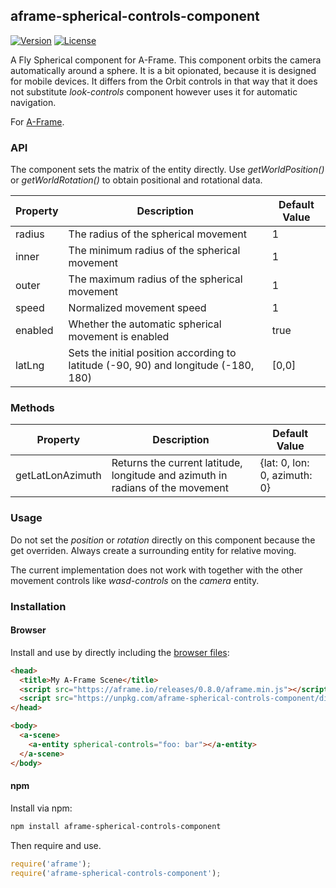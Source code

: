 ## aframe-spherical-controls-component

[![Version](http://img.shields.io/npm/v/aframe-spherical-controls-component.svg?style=flat-square)](https://npmjs.org/package/aframe-spherical-controls-component)
[![License](http://img.shields.io/npm/l/aframe-spherical-controls-component.svg?style=flat-square)](https://npmjs.org/package/aframe-spherical-controls-component)

A Fly Spherical component for A-Frame.
This component orbits the camera automatically around a sphere. It is a bit opionated, because it is designed for mobile devices. 
It differs from the Orbit controls in that way that it does not substitute _look-controls_ component however uses it for automatic navigation.

For [A-Frame](https://aframe.io).

### API

The component sets the matrix of the entity directly. Use _getWorldPosition()_ or _getWorldRotation()_ to obtain positional and rotational data.

| Property | Description | Default Value |
| -------- | ----------- | ------------- |
| radius | The radius of the spherical movement | 1 |
| inner | The minimum radius of the spherical movement | 1 |
| outer | The maximum radius of the spherical movement | 1 |
| speed | Normalized movement speed | 1 |
| enabled | Whether the automatic spherical movement is enabled | true |
| latLng | Sets the initial position according to latitude (-90, 90) and longitude (-180, 180) | [0,0] |

### Methods

| Property | Description | Default Value |
| -------- | ----------- | ------------- |
| getLatLonAzimuth | Returns the current latitude, longitude and azimuth in radians of the movement | {lat: 0, lon: 0, azimuth: 0}

### Usage
Do not set the  _position_ or _rotation_ directly on this component because the get overriden. Always create a surrounding entity for relative moving.

The current implementation does not work with together with the other movement controls like _wasd-controls_ on the _camera_ entity.

### Installation

#### Browser

Install and use by directly including the [browser files](dist):

```html
<head>
  <title>My A-Frame Scene</title>
  <script src="https://aframe.io/releases/0.8.0/aframe.min.js"></script>
  <script src="https://unpkg.com/aframe-spherical-controls-component/dist/aframe-spherical-controls-component.min.js"></script>
</head>

<body>
  <a-scene>
    <a-entity spherical-controls="foo: bar"></a-entity>
  </a-scene>
</body>
```

#### npm

Install via npm:

```bash
npm install aframe-spherical-controls-component
```

Then require and use.

```js
require('aframe');
require('aframe-spherical-controls-component');
```
